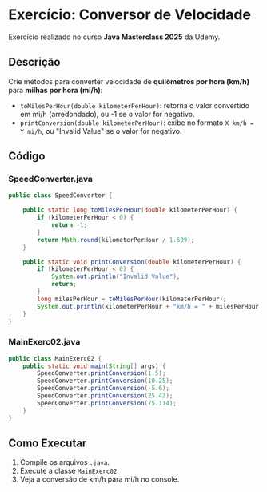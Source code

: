 # Exercício: Conversor de Velocidade

Exercício realizado no curso **Java Masterclass 2025** da Udemy.

## Descrição

Crie métodos para converter velocidade de **quilômetros por hora (km/h)** para **milhas por hora (mi/h)**:

- `toMilesPerHour(double kilometerPerHour)`: retorna o valor convertido em mi/h (arredondado), ou -1 se o valor for negativo.
- `printConversion(double kilometerPerHour)`: exibe no formato `X km/h = Y mi/h`, ou "Invalid Value" se o valor for negativo.

## Código

### SpeedConverter.java
```java
public class SpeedConverter {

    public static long toMilesPerHour(double kilometerPerHour) {
        if (kilometerPerHour < 0) {
            return -1;
        }
        return Math.round(kilometerPerHour / 1.609);
    }

    public static void printConversion(double kilometerPerHour) {
        if (kilometerPerHour < 0) {
            System.out.println("Invalid Value");
            return;
        }
        long milesPerHour = toMilesPerHour(kilometerPerHour);
        System.out.println(kilometerPerHour + "km/h = " + milesPerHour + " mi/h");
    }
}
```

### MainExerc02.java
```java
public class MainExerc02 {
    public static void main(String[] args) {
        SpeedConverter.printConversion(1.5);
        SpeedConverter.printConversion(10.25);
        SpeedConverter.printConversion(-5.6);
        SpeedConverter.printConversion(25.42);
        SpeedConverter.printConversion(75.114);
    }
}
```

## Como Executar

1. Compile os arquivos `.java`.
2. Execute a classe `MainExerc02`.
3. Veja a conversão de km/h para mi/h no console.
